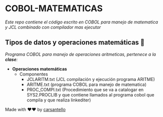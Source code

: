 # COBOL-MATEMATICAS
_Este repo contiene el código escrito en COBOL para manejo de matematica y JCL combinado con compilador mas ejecutor_

## Tipos de datos y operaciones matemáticas 🚀

_Programa COBOL para manejo de operaciones aritmeticas, pertenece a la **clase**:_ 

* **Operaciones matemáticas** 
   * Componentes
      *  JCLARITM.txt    (JCL compilación y ejecución programa ARITME)
      *  ARITME.txt      (programa COBOL para manejo de matematica)
      *  PROC_COMPI.txt (Procedimiento que se va a catalogar en SYS2.PROCLIB y que contiene llamados al programa cobol que compila y que realiza linkediter)
      

Made with ❤❤ by [carsantello](https://github.com/carsantello)
